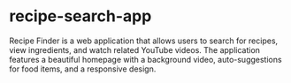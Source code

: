 # recipe-search-app
Recipe Finder is a web application that allows users to search for recipes, view ingredients, and watch related YouTube videos. The application features a beautiful homepage with a background video, auto-suggestions for food items, and a responsive design.
